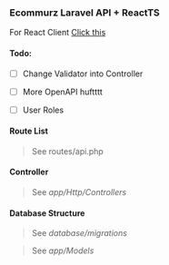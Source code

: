 ### Ecommurz Laravel API + ReactTS

For React Client [Click this](https://github.com/arganaphangquestian/react-ecommurz)

#### Todo:

 - [ ] Change Validator into Controller
 - [ ] More OpenAPI huftttt
 - [ ] User Roles


#### Route List
 > See routes/api.php

#### Controller
 > See *app/Http/Controllers*

#### Database Structure
 > See *database/migrations*

 > See *app/Models*